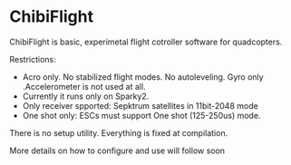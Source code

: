 # ChibiFlight

ChibiFlight is basic, experimetal flight cotroller software for quadcopters.

Restrictions:

- Acro only. No stabilized flight modes. No autoleveling. Gyro only .Accelerometer is not used at all.
- Currently it runs only on Sparky2.
- Only receiver spported: Sepktrum satellites in 11bit-2048 mode
- One shot only: ESCs must support One shot (125-250us) mode.

There is no setup utility. Everything is fixed at compilation.

More details on how to configure and use will follow soon